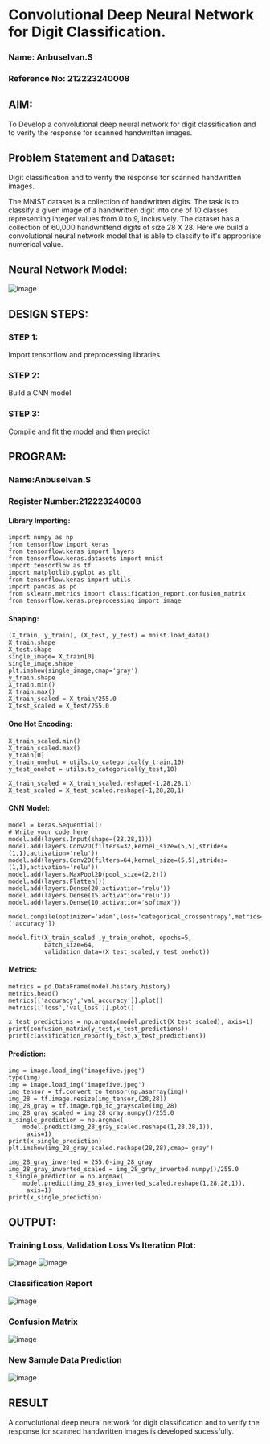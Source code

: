 # Convolutional Deep Neural Network for Digit Classification.
### Name: Anbuselvan.S
### Reference No: 212223240008

## AIM:
To Develop a convolutional deep neural network for digit classification and to verify the response for scanned handwritten images.

## Problem Statement and Dataset:
Digit classification and to verify the response for scanned handwritten images.

The MNIST dataset is a collection of handwritten digits. The task is to classify a given image of a handwritten digit into one of 10 classes representing integer values from 0 to 9, inclusively. The dataset has a collection of 60,000 handwrittend digits of size 28 X 28. Here we build a convolutional neural network model that is able to classify to it's appropriate numerical value.

## Neural Network Model:
![image](https://github.com/anbuselvan1519/mnist-classification/assets/139841744/4a04c4e9-3753-4448-83c4-5b8e541a0c7a)
## DESIGN STEPS:

### STEP 1:
Import tensorflow and preprocessing libraries

### STEP 2:
Build a CNN model

### STEP 3:
Compile and fit the model and then predict

## PROGRAM:

### Name:Anbuselvan.S
### Register Number:212223240008

#### Library Importing:
```
import numpy as np
from tensorflow import keras
from tensorflow.keras import layers
from tensorflow.keras.datasets import mnist
import tensorflow as tf
import matplotlib.pyplot as plt
from tensorflow.keras import utils
import pandas as pd
from sklearn.metrics import classification_report,confusion_matrix
from tensorflow.keras.preprocessing import image
```

#### Shaping:
```
(X_train, y_train), (X_test, y_test) = mnist.load_data()
X_train.shape
X_test.shape
single_image= X_train[0]
single_image.shape
plt.imshow(single_image,cmap='gray')
y_train.shape
X_train.min()
X_train.max()
X_train_scaled = X_train/255.0
X_test_scaled = X_test/255.0
```

#### One Hot Encoding:
```
X_train_scaled.min()
X_train_scaled.max()
y_train[0]
y_train_onehot = utils.to_categorical(y_train,10)
y_test_onehot = utils.to_categorical(y_test,10)

X_train_scaled = X_train_scaled.reshape(-1,28,28,1)
X_test_scaled = X_test_scaled.reshape(-1,28,28,1)
```

#### CNN Model:
```
model = keras.Sequential()
# Write your code here
model.add(layers.Input(shape=(28,28,1)))
model.add(layers.Conv2D(filters=32,kernel_size=(5,5),strides=(1,1),activation='relu'))
model.add(layers.Conv2D(filters=64,kernel_size=(5,5),strides=(1,1),activation='relu'))
model.add(layers.MaxPool2D(pool_size=(2,2)))
model.add(layers.Flatten())
model.add(layers.Dense(20,activation='relu'))
model.add(layers.Dense(15,activation='relu'))
model.add(layers.Dense(10,activation='softmax'))

model.compile(optimizer='adam',loss='categorical_crossentropy',metrics=['accuracy'])

model.fit(X_train_scaled ,y_train_onehot, epochs=5,
          batch_size=64,
          validation_data=(X_test_scaled,y_test_onehot))
```

#### Metrics:
```
metrics = pd.DataFrame(model.history.history)
metrics.head()
metrics[['accuracy','val_accuracy']].plot()
metrics[['loss','val_loss']].plot()

x_test_predictions = np.argmax(model.predict(X_test_scaled), axis=1)
print(confusion_matrix(y_test,x_test_predictions))
print(classification_report(y_test,x_test_predictions))
```

#### Prediction:
```
img = image.load_img('imagefive.jpeg')
type(img)
img = image.load_img('imagefive.jpeg')
img_tensor = tf.convert_to_tensor(np.asarray(img))
img_28 = tf.image.resize(img_tensor,(28,28))
img_28_gray = tf.image.rgb_to_grayscale(img_28)
img_28_gray_scaled = img_28_gray.numpy()/255.0
x_single_prediction = np.argmax(
    model.predict(img_28_gray_scaled.reshape(1,28,28,1)),
     axis=1)
print(x_single_prediction)
plt.imshow(img_28_gray_scaled.reshape(28,28),cmap='gray')

img_28_gray_inverted = 255.0-img_28_gray
img_28_gray_inverted_scaled = img_28_gray_inverted.numpy()/255.0
x_single_prediction = np.argmax(
    model.predict(img_28_gray_inverted_scaled.reshape(1,28,28,1)),
     axis=1)
print(x_single_prediction)
```

## OUTPUT:

### Training Loss, Validation Loss Vs Iteration Plot:

![image](https://github.com/anbuselvan1519/mnist-classification/assets/139841744/2798d309-1f04-4c91-a316-d225bfa25650)
![image](https://github.com/anbuselvan1519/mnist-classification/assets/139841744/e9b76c85-ebfb-49b0-a8fd-3131c67173a0)

### Classification Report

![image](https://github.com/anbuselvan1519/mnist-classification/assets/139841744/b2b91122-9187-4e3e-8500-f07364ee1ccd)

### Confusion Matrix

![image](https://github.com/anbuselvan1519/mnist-classification/assets/139841744/7bd1919e-a1e3-4ecd-bb25-81c6706af464)

### New Sample Data Prediction

![image](https://github.com/anbuselvan1519/mnist-classification/assets/139841744/08557d2c-45c5-473b-9c33-a335c2d0e0bc)

## RESULT
A convolutional deep neural network for digit classification and to verify the response for scanned handwritten images is developed sucessfully.
